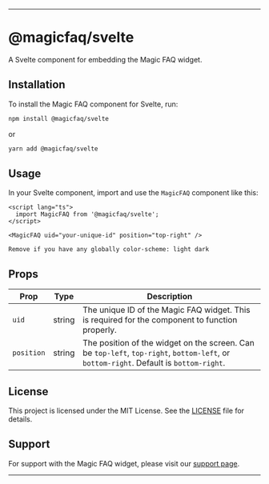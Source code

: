 
---

# @magicfaq/svelte

A Svelte component for embedding the Magic FAQ widget.

## Installation

To install the Magic FAQ component for Svelte, run:

```sh
npm install @magicfaq/svelte
```

or

```sh
yarn add @magicfaq/svelte
```

## Usage

In your Svelte component, import and use the `MagicFAQ` component like this:

```svelte
<script lang="ts">
  import MagicFAQ from '@magicfaq/svelte';
</script>

<MagicFAQ uid="your-unique-id" position="top-right" />
```

`
Remove if you have any globally
color-scheme: light dark
`

## Props

| Prop      | Type   | Description                                                                                   |
|-----------|--------|-----------------------------------------------------------------------------------------------|
| `uid`     | string | The unique ID of the Magic FAQ widget. This is required for the component to function properly. |
| `position` | string | The position of the widget on the screen. Can be `top-left`, `top-right`, `bottom-left`, or `bottom-right`. Default is `bottom-right`. |

## License

This project is licensed under the MIT License. See the [LICENSE](LICENSE) file for details.

## Support

For support with the Magic FAQ widget, please visit our [support page](https://sudeepdev.co).

---